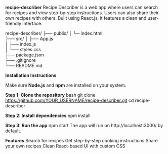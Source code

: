  **recipe-describer**
Recipe Describer is a web app where users can search for recipes and view step-by-step instructions. Users can also share their own recipes with others. Built using React.js, it features a clean and user-friendly interface.


recipe-describer/
 ├── public/
 │   └─ index.html          
 ├── src/
 │   ├── App.js              
 │   ├── index.js            
 │   └── styles.css        
 ├── package.json            
 ├── .gitignore              
 └── README.md               

**Installation Instructions**

Make sure **Node.js** and **npm** are installed on your system.

**Step 1: Clone the repository**
bash
git clone https://github.com/YOUR_USERNAME/recipe-describer.git
cd recipe-describer

**Step 2: Install dependencies**
npm install

**Step 3: Run the app**
npm start
The app will run on http://localhost:3000/ by default.

**Features**
Search for recipes
Get step-by-step cooking instructions
Share your own recipes
Clean React-based UI with custom CSS

